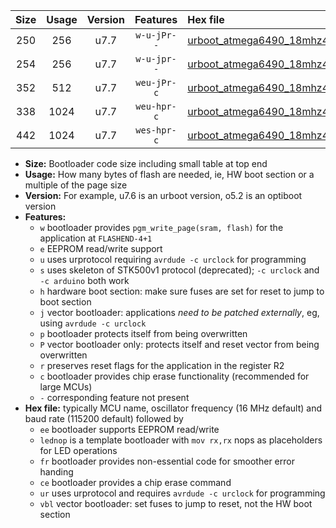 |Size|Usage|Version|Features|Hex file|
|:-:|:-:|:-:|:-:|:--|
|250|256|u7.7|`w-u-jPr--`|[urboot_atmega6490_18mhz432_9600bps_lednop_ur_vbl.hex](https://raw.githubusercontent.com/stefanrueger/urboot.hex/main/mcus/atmega6490/fcpu_18mhz432/9600_bps/urboot_atmega6490_18mhz432_9600bps_lednop_ur_vbl.hex)|
|254|256|u7.7|`w-u-jpr--`|[urboot_atmega6490_18mhz432_9600bps_lednop_fr_ur_vbl.hex](https://raw.githubusercontent.com/stefanrueger/urboot.hex/main/mcus/atmega6490/fcpu_18mhz432/9600_bps/urboot_atmega6490_18mhz432_9600bps_lednop_fr_ur_vbl.hex)|
|352|512|u7.7|`weu-jPr-c`|[urboot_atmega6490_18mhz432_9600bps_ee_lednop_fr_ce_ur_vbl.hex](https://raw.githubusercontent.com/stefanrueger/urboot.hex/main/mcus/atmega6490/fcpu_18mhz432/9600_bps/urboot_atmega6490_18mhz432_9600bps_ee_lednop_fr_ce_ur_vbl.hex)|
|338|1024|u7.7|`weu-hpr-c`|[urboot_atmega6490_18mhz432_9600bps_ee_lednop_fr_ce_ur.hex](https://raw.githubusercontent.com/stefanrueger/urboot.hex/main/mcus/atmega6490/fcpu_18mhz432/9600_bps/urboot_atmega6490_18mhz432_9600bps_ee_lednop_fr_ce_ur.hex)|
|442|1024|u7.7|`wes-hpr-c`|[urboot_atmega6490_18mhz432_9600bps_ee_lednop_fr_ce.hex](https://raw.githubusercontent.com/stefanrueger/urboot.hex/main/mcus/atmega6490/fcpu_18mhz432/9600_bps/urboot_atmega6490_18mhz432_9600bps_ee_lednop_fr_ce.hex)|

- **Size:** Bootloader code size including small table at top end
- **Usage:** How many bytes of flash are needed, ie, HW boot section or a multiple of the page size
- **Version:** For example, u7.6 is an urboot version, o5.2 is an optiboot version
- **Features:**
  + `w` bootloader provides `pgm_write_page(sram, flash)` for the application at `FLASHEND-4+1`
  + `e` EEPROM read/write support
  + `u` uses urprotocol requiring `avrdude -c urclock` for programming
  + `s` uses skeleton of STK500v1 protocol (deprecated); `-c urclock` and `-c arduino` both work
  + `h` hardware boot section: make sure fuses are set for reset to jump to boot section
  + `j` vector bootloader: applications *need to be patched externally*, eg, using `avrdude -c urclock`
  + `p` bootloader protects itself from being overwritten
  + `P` vector bootloader only: protects itself and reset vector from being overwritten
  + `r` preserves reset flags for the application in the register R2
  + `c` bootloader provides chip erase functionality (recommended for large MCUs)
  + `-` corresponding feature not present
- **Hex file:** typically MCU name, oscillator frequency (16 MHz default) and baud rate (115200 default) followed by
  + `ee` bootloader supports EEPROM read/write
  + `lednop` is a template bootloader with `mov rx,rx` nops as placeholders for LED operations
  + `fr` bootloader provides non-essential code for smoother error handing
  + `ce` bootloader provides a chip erase command
  + `ur` uses urprotocol and requires `avrdude -c urclock` for programming
  + `vbl` vector bootloader: set fuses to jump to reset, not the HW boot section
